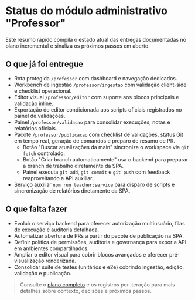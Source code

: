 # Status do módulo administrativo "Professor"

Este resumo rápido compila o estado atual das entregas documentadas no plano incremental e sinaliza os próximos passos em aberto.

## O que já foi entregue

- Rota protegida `/professor` com dashboard e navegação dedicados.
- Workbench de ingestão `/professor/ingestao` com validação client-side e checklist operacional.
- Editor visual `/professor/editor` com suporte aos blocos principais e validação inline.
- Exportação do editor condicionada aos scripts oficiais registrados no painel de validações.
- Painel `/professor/validacao` para consolidar execuções, notas e relatórios oficiais.
- Pacote `/professor/publicacao` com checklist de validações, status Git em tempo real, geração de comandos e preparo de resumo de PR.
  - Botão "Buscar atualizações da main" sincroniza o workspace via `git fetch` controlado.
  - Botão "Criar branch automaticamente" usa o backend para preparar a branch de trabalho diretamente da SPA.
  - Painel executa `git add`, `git commit` e `git push` com feedback reaproveitando a API auxiliar.
- Serviço auxiliar `npm run teacher:service` para disparo de scripts e sincronização de relatórios diretamente da SPA.

## O que falta fazer

- Evoluir o serviço backend para oferecer autorização multiusuário, filas de execução e auditoria detalhada.
- Automatizar abertura de PRs a partir do pacote de publicação na SPA.
- Definir política de permissões, auditoria e governança para expor a API em ambientes compartilhados.
- Ampliar o editor visual para cobrir blocos avançados e oferecer pré-visualização renderizada.
- Consolidar suíte de testes (unitários e e2e) cobrindo ingestão, edição, validação e publicação.

> Consulte o [plano completo](./README.md) e os registros por iteração para mais detalhes sobre contexto, decisões e próximos passos.

